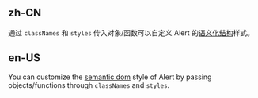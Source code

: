 ## zh-CN

通过 `classNames` 和 `styles` 传入对象/函数可以自定义 Alert 的[语义化结构](#semantic-dom)样式。

## en-US

You can customize the [semantic dom](#semantic-dom) style of Alert by passing objects/functions through `classNames` and `styles`.
